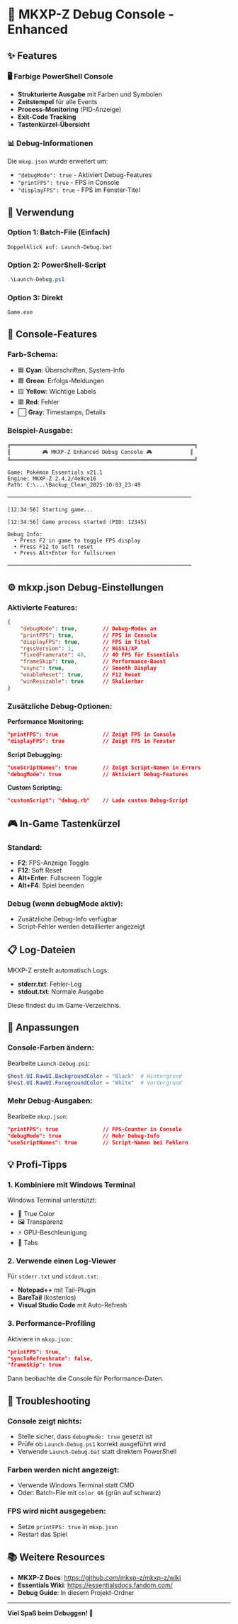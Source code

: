 # 🎨 MKXP-Z Debug Console - Enhanced

## ✨ Features

### 🖥️ Farbige PowerShell Console
- **Strukturierte Ausgabe** mit Farben und Symbolen
- **Zeitstempel** für alle Events
- **Process-Monitoring** (PID-Anzeige)
- **Exit-Code Tracking**
- **Tastenkürzel-Übersicht**

### 📊 Debug-Informationen

Die `mkxp.json` wurde erweitert um:
- `"debugMode": true` - Aktiviert Debug-Features
- `"printFPS": true` - FPS in Console
- `"displayFPS": true` - FPS im Fenster-Titel

## 🚀 Verwendung

### Option 1: Batch-File (Einfach)
```batch
Doppelklick auf: Launch-Debug.bat
```

### Option 2: PowerShell-Script
```powershell
.\Launch-Debug.ps1
```

### Option 3: Direkt
```batch
Game.exe
```

## 🎨 Console-Features

### Farb-Schema:
- 🟦 **Cyan**: Überschriften, System-Info
- 🟩 **Green**: Erfolgs-Meldungen
- 🟨 **Yellow**: Wichtige Labels
- 🟥 **Red**: Fehler
- ⬜ **Gray**: Timestamps, Details

### Beispiel-Ausgabe:
```
╔══════════════════════════════════════════════════════════╗
║          🎮 MKXP-Z Enhanced Debug Console 🎮            ║
╚══════════════════════════════════════════════════════════╝

Game: Pokémon Essentials v21.1
Engine: MKXP-Z 2.4.2/4e8ce16
Path: C:\...\Backup_Clean_2025-10-03_23-49

──────────────────────────────────────────────────────────

[12:34:56] Starting game...

[12:34:56] Game process started (PID: 12345)

Debug Info:
  • Press F2 in game to toggle FPS display
  • Press F12 to soft reset
  • Press Alt+Enter for fullscreen

──────────────────────────────────────────────────────────
```

## ⚙️ mkxp.json Debug-Einstellungen

### Aktivierte Features:
```json
{
    "debugMode": true,        // Debug-Modus an
    "printFPS": true,         // FPS in Console
    "displayFPS": true,       // FPS im Titel
    "rgssVersion": 1,         // RGSS1/XP
    "fixedFramerate": 40,     // 40 FPS für Essentials
    "frameSkip": true,        // Performance-Boost
    "vsync": true,            // Smooth Display
    "enableReset": true,      // F12 Reset
    "winResizable": true      // Skalierbar
}
```

### Zusätzliche Debug-Optionen:

**Performance Monitoring:**
```json
"printFPS": true              // Zeigt FPS in Console
"displayFPS": true            // Zeigt FPS im Fenster
```

**Script Debugging:**
```json
"useScriptNames": true        // Zeigt Script-Namen in Errors
"debugMode": true             // Aktiviert Debug-Features
```

**Custom Scripting:**
```json
"customScript": "debug.rb"    // Lade custom Debug-Script
```

## 🎮 In-Game Tastenkürzel

### Standard:
- **F2**: FPS-Anzeige Toggle
- **F12**: Soft Reset
- **Alt+Enter**: Fullscreen Toggle
- **Alt+F4**: Spiel beenden

### Debug (wenn debugMode aktiv):
- Zusätzliche Debug-Info verfügbar
- Script-Fehler werden detaillierter angezeigt

## 📋 Log-Dateien

MKXP-Z erstellt automatisch Logs:
- **stderr.txt**: Fehler-Log
- **stdout.txt**: Normale Ausgabe

Diese findest du im Game-Verzeichnis.

## 🔧 Anpassungen

### Console-Farben ändern:
Bearbeite `Launch-Debug.ps1`:
```powershell
$host.UI.RawUI.BackgroundColor = "Black"  # Hintergrund
$host.UI.RawUI.ForegroundColor = "White"  # Vordergrund
```

### Mehr Debug-Ausgaben:
Bearbeite `mkxp.json`:
```json
"printFPS": true              // FPS-Counter in Console
"debugMode": true             // Mehr Debug-Info
"useScriptNames": true        // Script-Namen bei Fehlern
```

## 💡 Profi-Tipps

### 1. Kombiniere mit Windows Terminal
Windows Terminal unterstützt:
- 🎨 True Color
- 🖼️ Transparenz
- ⚡ GPU-Beschleunigung
- 📑 Tabs

### 2. Verwende einen Log-Viewer
Für `stderr.txt` und `stdout.txt`:
- **Notepad++** mit Tail-Plugin
- **BareTail** (kostenlos)
- **Visual Studio Code** mit Auto-Refresh

### 3. Performance-Profiling
Aktiviere in `mkxp.json`:
```json
"printFPS": true,
"syncToRefreshrate": false,
"frameSkip": true
```

Dann beobachte die Console für Performance-Daten.

## 🐛 Troubleshooting

### Console zeigt nichts:
- Stelle sicher, dass `debugMode: true` gesetzt ist
- Prüfe ob `Launch-Debug.ps1` korrekt ausgeführt wird
- Verwende `Launch-Debug.bat` statt direktem PowerShell

### Farben werden nicht angezeigt:
- Verwende Windows Terminal statt CMD
- Oder: Batch-File mit `color 0A` (grün auf schwarz)

### FPS wird nicht ausgegeben:
- Setze `printFPS: true` in `mkxp.json`
- Restart das Spiel

## 📚 Weitere Resources

- **MKXP-Z Docs**: https://github.com/mkxp-z/mkxp-z/wiki
- **Essentials Wiki**: https://essentialsdocs.fandom.com/
- **Debug Guide**: In diesem Projekt-Ordner

---

**Viel Spaß beim Debuggen! 🚀**
